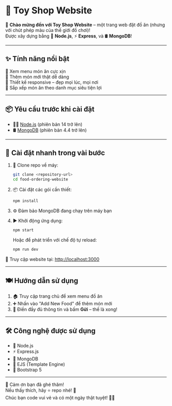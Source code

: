 
# 🧸 Toy Shop Website

🎉 **Chào mừng đến với Toy Shop Website** – một trang web đặt đồ ăn (nhưng với chút phép màu của thế giới đồ chơi)!  
Được xây dựng bằng 💚 **Node.js**, ⚡ **Express**, và 🛢️ **MongoDB**!

---

## ✨ Tính năng nổi bật

🍔 Xem menu món ăn cực xịn  
🧁 Thêm món mới thật dễ dàng  
📱 Thiết kế responsive – đẹp mọi lúc, mọi nơi  
🍱 Sắp xếp món ăn theo danh mục siêu tiện lợi  

---

## 📦 Yêu cầu trước khi cài đặt

- 🧑‍💻 [Node.js](https://nodejs.org/) (phiên bản 14 trở lên)
- 🛢️ [MongoDB](https://www.mongodb.com/) (phiên bản 4.4 trở lên)

---

## 🚀 Cài đặt nhanh trong vài bước

1. 🧭 Clone repo về máy:
   ```bash
   git clone <repository-url>
   cd food-ordering-website
   ```

2. 📦 Cài đặt các gói cần thiết:
   ```bash
   npm install
   ```

3. ⚙️ Đảm bảo MongoDB đang chạy trên máy bạn

4. ▶️ Khởi động ứng dụng:
   ```bash
   npm start
   ```

   Hoặc để phát triển với chế độ tự reload:
   ```bash
   npm run dev
   ```

🔗 Truy cập website tại: [http://localhost:3000](http://localhost:3000)

---

## 🍽️ Hướng dẫn sử dụng

1. 🏠 Truy cập trang chủ để xem menu đồ ăn  
2. ➕ Nhấn vào "Add New Food" để thêm món mới  
3. 📝 Điền đầy đủ thông tin và bấm **Gửi** – thế là xong!

---

## 🛠️ Công nghệ được sử dụng

- 🌱 Node.js  
- ⚡ Express.js  
- 🍃 MongoDB  
- 🎨 EJS (Template Engine)  
- 🎀 Bootstrap 5

---

💖 Cảm ơn bạn đã ghé thăm!  
Nếu thấy thích, hãy ⭐ repo nhé! 🥰  
Chúc bạn code vui vẻ và có một ngày thật tuyệt! 🌈✨
